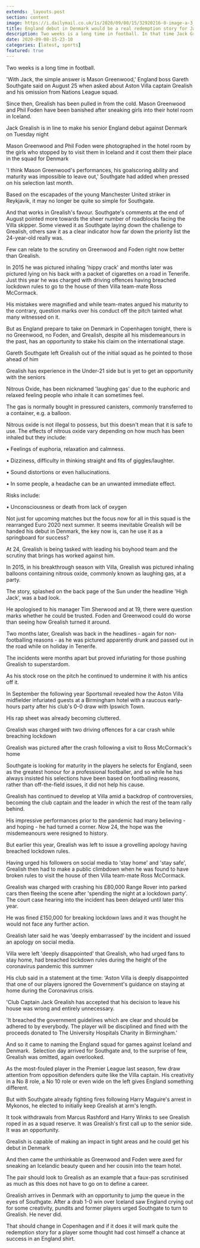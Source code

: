 ```yaml
---
extends: _layouts.post
section: content
image: https://i.dailymail.co.uk/1s/2020/09/08/15/32920216-0-image-a-3_1599573736887.jpg 
title: England debut in Denmark would be a real redemption story for Jack Grealish 
description: Two weeks is a long time in football. In that time Jack Grealish has been pulled in from the cold and Mason Greenwood and Phil Foden have been banished from the squad after a faux-pas in Iceland. 
date: 2020-09-08-15-23-10 
categories: [latest, sports] 
featured: true 
--- 
```

Two weeks is a long time in football.  

'With Jack, the simple answer is Mason Greenwood,' England boss Gareth Southgate said on August 25 when asked about Aston Villa captain Grealish and his omission from Nations League squad. 

Since then, Grealish has been pulled in from the cold. Mason Greenwood and Phil Foden have been banished after sneaking girls into their hotel room in Iceland.   

Jack Grealish is in line to make his senior England debut against Denmark on Tuesday night

Mason Greenwood and Phil Foden were photographed in the hotel room by the girls who stopped by to visit them in Iceland and it cost them their place in the squad for Denmark

'I think Mason Greenwood's performances, his goalscoring ability and maturity was impossible to leave out,' Southgate had added when pressed on his selection last month.

Based on the escapades of the young Manchester United striker in Reykjavik, it may no longer be quite so simple for Southgate. 

And that works in Grealish's favour. Southgate's comments at the end of August pointed more towards the sheer number of roadblocks facing the Villa skipper. Some viewed it as Southgate laying down the challenge to Grealish, others saw it as a clear indicator how far down the priority list the 24-year-old really was. 

Few can relate to the scrutiny on Greenwood and Foden right now better than Grealish. 

In 2015 he was pictured inhaling 'hippy crack' and months later was pictured lying on his back with a packet of cigarettes on a road in Tenerife. Just this year he was charged with driving offences having breached lockdown rules to go to the house of then Villa team-mate Ross McCormack. 

His mistakes were magnified and while team-mates argued his maturity to the contrary, question marks over his conduct off the pitch tainted what many witnessed on it.  

But as England prepare to take on Denmark in Copenhagen tonight, there is no Greenwood, no Foden, and Grealish, despite all his misdemeanours in the past, has an opportunity to stake his claim on the international stage.

Gareth Southgate left Grealish out of the initial squad as he pointed to those ahead of him

Grealish has experience in the Under-21 side but is yet to get an opportunity with the seniors

Nitrous Oxide, has been nicknamed 'laughing gas' due to the euphoric and relaxed feeling people who inhale it can sometimes feel.

The gas is normally bought in pressured canisters, commonly transferred to a container, e.g. a balloon.

Nitrous oxide is not illegal to possess, but this doesn't mean that it is safe to use. The effects of nitrous oxide vary depending on how much has been inhaled but they include:

• Feelings of euphoria, relaxation and calmness.

• Dizziness, difficulty in thinking straight and fits of giggles/laughter.

• Sound distortions or even hallucinations.

• In some people, a headache can be an unwanted immediate effect.

Risks include:

• Unconsciousness or death from lack of oxygen

Not just for upcoming matches but the focus now for all in this squad is the rearranged Euro 2020 next summer. It seems inevitable Grealish will be handed his debut in Denmark, the key now is, can he use it as a springboard for success? 

At 24, Grealish is being tasked with leading his boyhood team and the scrutiny that brings has worked against him. 

In 2015, in his breakthrough season with Villa, Grealish was pictured inhaling balloons containing nitrous oxide, commonly known as laughing gas, at a party. 

The story, splashed on the back page of the Sun under the headline 'High Jack', was a bad look. 

He apologised to his manager Tim Sherwood and at 19, there were question marks whether he could be trusted. Foden and Greenwood could do worse than seeing how Grealish turned it around. 

Two months later, Grealish was back in the headlines - again for non-footballing reasons - as he was pictured apparently drunk and passed out in the road while on holiday in Tenerife. 

The incidents were months apart but proved infuriating for those pushing Grealish to superstardom. 

As his stock rose on the pitch he continued to undermine it with his antics off it. 

In September the following year Sportsmail revealed how the Aston Villa midfielder infuriated guests at a Birmingham hotel with a raucous early-hours party after his club's 0-0 draw with Ipswich Town. 

His rap sheet was already becoming cluttered. 

Grealish was charged with two driving offences for a car crash while breaching lockdown 

Grealish was pictured after the crash following a visit to Ross McCormack's home

Southgate is looking for maturity in the players he selects for England, seen as the greatest honour for a professional footballer, and so while he has always insisted his selections have been based on footballing reasons, rather than off-the-field issues, it did not help his cause. 

Grealish has continued to develop at Villa amid a backdrop of controversies, becoming the club captain and the leader in which the rest of the team rally behind. 

His impressive performances prior to the pandemic had many believing - and hoping - he had turned a corner. Now 24, the hope was the misdemeanours were resigned to history.

But earlier this year, Grealish was left to issue a grovelling apology having breached lockdown rules. 

Having urged his followers on social media to 'stay home' and 'stay safe', Grealish then had to make a public climbdown when he was found to have broken rules to visit the house of then Villa team-mate Ross McCormack. 

Grealish was charged with crashing his £80,000 Range Rover into parked cars then fleeing the scene after 'spending the night at a lockdown party'. The court case hearing into the incident has been delayed until later this year. 

He was fined £150,000 for breaking lockdown laws and it was thought he would not face any further action.

Grealish later said he was 'deeply embarrassed' by the incident and issued an apology on social media.

Villa were left 'deeply disappointed' that Grealish, who had urged fans to stay home, had breached lockdown rules during the height of the coronavirus pandemic this summer

His club said in a statement at the time: 'Aston Villa is deeply disappointed that one of our players ignored the Government's guidance on staying at home during the Coronavirus crisis.

'Club Captain Jack Grealish has accepted that his decision to leave his house was wrong and entirely unnecessary.

'It breached the government guidelines which are clear and should be adhered to by everybody. The player will be disciplined and fined with the proceeds donated to The University Hospitals Charity in Birmingham.' 



And so it came to naming the England squad for games against Iceland and Denmark.  Selection day arrived for Southgate and, to the surprise of few, Grealish was omitted, again overlooked.   

As the most-fouled player in the Premier League last season, few draw attention from opposition defenders quite like the Villa captain. His creativity in a No 8 role, a No 10 role or even wide on the left gives England something different. 

But with Southgate already fighting fires following Harry Maguire's arrest in Mykonos, he elected to initially keep Grealish at arm's length. 

It took withdrawals from Marcus Rashford and Harry Winks to see Grealish roped in as a squad reserve. It was Grealish's first call up to the senior side. It was an opportunity. 

Grealish is capable of making an impact in tight areas and he could get his debut in Denmark

And then came the unthinkable as Greenwood and Foden were axed for sneaking an Icelandic beauty queen and her cousin into the team hotel. 

The pair should look to Grealish as an example that a faux-pas scrutinised as much as this does not have to go on to define a career. 

Grealish arrives in Denmark with an opportunity to jump the queue in the eyes of Southgate. After a drab 1-0 win over Iceland saw England crying out for some creativity, pundits and former players urged Southgate to turn to Grealish. He never did. 

That should change in Copenhagen and if it does it will mark quite the redemption story for a player some thought had cost himself a chance at success in an England shirt.  

